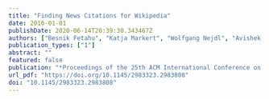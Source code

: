 ```yaml
---
title: "Finding News Citations for Wikipedia"
date: 2016-01-01
publishDate: 2020-06-14T20:39:30.343467Z
authors: ["Besnik Fetahu", "Katja Markert", "Wolfgang Nejdl", "Avishek Anand"]
publication_types: ["1"]
abstract: ""
featured: false
publication: "*Proceedings of the 25th ACM International Conference on Information and Knowledge Management, CIKM 2016, Indianapolis, IN, USA, October 24-28, 2016*"
url_pdf: "https://doi.org/10.1145/2983323.2983808"
doi: "10.1145/2983323.2983808"
---
```


